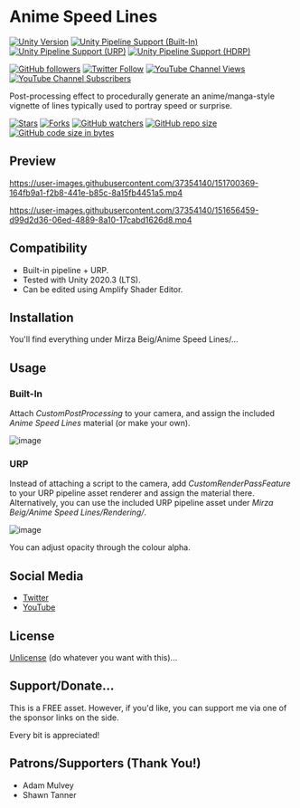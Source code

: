 # Anime Speed Lines

[![Unity Version](https://img.shields.io/badge/Unity-2021.3%20LTS%2B-blueviolet?logo=unity)](https://unity3d.com/get-unity/download)
[![Unity Pipeline Support (Built-In)](https://img.shields.io/badge/BiRP_✔️-darkgreen?logo=unity)](https://unity3d.com/get-unity/download)
[![Unity Pipeline Support (URP)](https://img.shields.io/badge/URP_❌-blue?logo=unity)](https://unity3d.com/get-unity/download)
[![Unity Pipeline Support (HDRP)](https://img.shields.io/badge/HDRP_❌-darkred?logo=unity)](https://unity3d.com/get-unity/download)

[![GitHub followers](https://img.shields.io/github/followers/MirzaBeig?style=social)](https://github.com/MirzaBeig?tab=followers)
[![Twitter Follow](https://img.shields.io/twitter/follow/TheMirzaBeig?style=social)](http://twitter.com/intent/user?screen_name=TheMirzaBeig)
[![YouTube Channel Views](https://img.shields.io/youtube/channel/views/UC5c5JgFyiFXKXCVRh2DsRJg?style=social)](https://www.youtube.com/MirzaBeig)
[![YouTube Channel Subscribers](https://img.shields.io/youtube/channel/subscribers/UC5c5JgFyiFXKXCVRh2DsRJg?style=social)](https://www.youtube.com/MirzaBeig)

Post-processing effect to procedurally generate an anime/manga-style vignette of lines typically used to portray speed or surprise.

[![Stars](https://img.shields.io/github/stars/MirzaBeig/Anime-Speed-Lines?style=for-the-badge)](../../stargazers)
[![Forks](https://img.shields.io/github/forks/MirzaBeig/Anime-Speed-Lines?style=for-the-badge)](../../forks)
[![GitHub watchers](https://img.shields.io/github/watchers/MirzaBeig/Anime-Speed-Lines?style=for-the-badge)](../../watchers)
[![GitHub repo size](https://img.shields.io/github/repo-size/MirzaBeig/Anime-Speed-Lines?style=for-the-badge)](../../)
[![GitHub code size in bytes](https://img.shields.io/github/languages/code-size/MirzaBeig/Anime-Speed-Lines?style=for-the-badge)](../../)

## Preview

https://user-images.githubusercontent.com/37354140/151700369-164fb9a1-f2b8-441e-b85c-8a15fb4451a5.mp4

https://user-images.githubusercontent.com/37354140/151656459-d99d2d36-06ed-4889-8a10-17cabd1626d8.mp4

## Compatibility

- Built-in pipeline + URP.
- Tested with Unity 2020.3 (LTS). 
- Can be edited using Amplify Shader Editor.

## Installation

You'll find everything under Mirza Beig/Anime Speed Lines/...

## Usage

### Built-In

Attach _CustomPostProcessing_ to your camera, and assign the included _Anime Speed Lines_ material (or make your own).

![image](https://user-images.githubusercontent.com/37354140/151656519-394bb2b3-f03f-4fdd-b074-e29213be163a.png)

### URP

Instead of attaching a script to the camera, add _CustomRenderPassFeature_ to your URP pipeline asset renderer and assign the material there.
Alternatively, you can use the included URP pipeline asset under _Mirza Beig/Anime Speed Lines/Rendering/_.

![image](https://user-images.githubusercontent.com/37354140/151699803-cb90fed7-b244-4709-b106-e6c24435166a.png)

You can adjust opacity through the colour alpha.

## Social Media
- [Twitter](https://twitter.com/TheMirzaBeig/)
- [YouTube](https://www.youtube.com/c/MirzaBeig)

## License
[Unlicense](LICENSE) (do whatever you want with this)...

## Support/Donate...

This is a FREE asset. However, if you'd like, you can support me via one of the sponsor links on the side. 

Every bit is appreciated!

## Patrons/Supporters (Thank You!)

- Adam Mulvey
- Shawn Tanner
